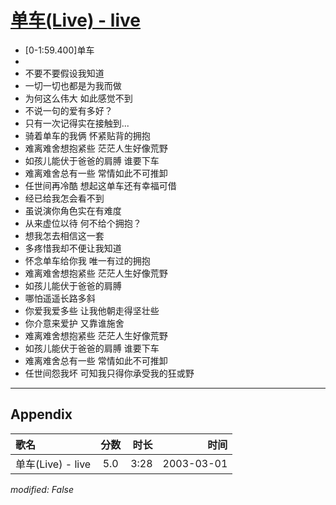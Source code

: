 # [单车(Live) - live](https://music.163.com/song?id=66926)

* [0-1:59.400]单车
* 
* 不要不要假设我知道
* 一切一切也都是为我而做
* 为何这么伟大 如此感觉不到
* 不说一句的爱有多好？
* 只有一次记得实在接触到...
* 骑着单车的我俩 怀紧贴背的拥抱
* 难离难舍想抱紧些 茫茫人生好像荒野
* 如孩儿能伏于爸爸的肩膊 谁要下车
* 难离难舍总有一些 常情如此不可推卸
* 任世间再冷酷 想起这单车还有幸福可借
* 经已给我怎会看不到
* 虽说演你角色实在有难度
* 从来虚位以待 何不给个拥抱？
* 想我怎去相信这一套
* 多疼惜我却不便让我知道
* 怀念单车给你我 唯一有过的拥抱
* 难离难舍想抱紧些 茫茫人生好像荒野
* 如孩儿能伏于爸爸的肩膊
* 哪怕遥遥长路多斜
* 你爱我爱多些 让我他朝走得坚壮些
* 你介意来爱护 又靠谁施舍
* 难离难舍想抱紧些 茫茫人生好像荒野
* 如孩儿能伏于爸爸的肩膊 谁要下车
* 难离难舍总有一些 常情如此不可推卸
* 任世间怨我坏 可知我只得你承受我的狂或野


---

## Appendix

|歌名|分数|时长|时间|
|:---|:---:|---:|---:|
|单车(Live) - live|5.0|3:28|2003-03-01

*modified: False*